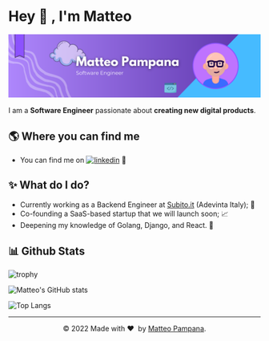 # Hey 👋 , I'm Matteo

<img src="https://raw.githubusercontent.com/matteo-pampana/matteo-pampana/main/BannerGithub.png" alt="Matteo Pampana - software engineer">

I am a **Software Engineer** passionate about **creating new digital products**.

## 🌎 Where you can find me
- You can find me on [<img alt="linkedin" src="https://img.shields.io/badge/linkedin-%230077B5.svg?&style=rounded&logo=linkedin&logoColor=white" />](https://www.linkedin.com/in/matteopampana/) 💼

## ✨ What do I do?

- Currently working as a Backend Engineer at <a href="https://www.subito.it" target="_blank">Subito.it</a> (Adevinta Italy); 🏢  
- Co-founding a SaaS-based startup that we will launch soon; 📈 
- Deepening my knowledge of Golang, Django, and React. 📖  

## 📊 Github Stats
![trophy](https://github-profile-trophy.vercel.app/?username=matteo-pampana)

![Matteo's GitHub stats](https://github-readme-stats.vercel.app/api?username=matteo-pampana)

![Top Langs](https://github-readme-stats.vercel.app/api/top-langs/?username=matteo-pampana)

---
<p align="center"> © 2022 Made with ❤️ &nbsp;by <a href="https://github.com/matteo-pampana">Matteo Pampana</a>. </p>

